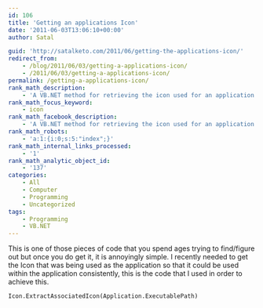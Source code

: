 ```yaml
---
id: 106
title: 'Getting an applications Icon'
date: '2011-06-03T13:06:10+00:00'
author: Satal

guid: 'http://satalketo.com/2011/06/getting-the-applications-icon/'
redirect_from:
    - /blog/2011/06/03/getting-a-applications-icon/
    - /2011/06/03/getting-a-applications-icon/
permalink: /getting-a-applications-icon/
rank_math_description:
    - 'A VB.NET method for retrieving the icon used for an application'
rank_math_focus_keyword:
    - icon
rank_math_facebook_description:
    - 'A VB.NET method for retrieving the icon used for an application'
rank_math_robots:
    - 'a:1:{i:0;s:5:"index";}'
rank_math_internal_links_processed:
    - '1'
rank_math_analytic_object_id:
    - '137'
categories:
    - All
    - Computer
    - Programming
    - Uncategorized
tags:
    - Programming
    - VB.NET
---
```


This is one of those pieces of code that you spend ages trying to find/figure out but once you do get it, it is annoyingly simple. I recently needed to get the Icon that was being used as the application so that it could be used within the application consistently, this is the code that I used in order to achieve this.

```vbnet
Icon.ExtractAssociatedIcon(Application.ExecutablePath)
```